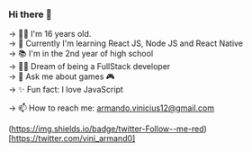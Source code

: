 ### Hi there 👋

→ 👶🏻 I'm 16 years old. <br>
→ 🧠 Currently I'm learning React JS, Node JS and React Native <br>
→ 📚 I'm in the 2nd year of high school <br>
→ 👨‍🎓 Dream of being a FullStack developer <br>
→ 💬 Ask me about games 🎮 <br>
→ ✨ Fun fact: I love JavaScript <br>

→ 📫 How to reach me: armando.vinicius12@gmail.com

(https://img.shields.io/badge/twitter-Follow--me-red)[https://twitter.com/vini_armand0]
<!--
**ArmandoVinicius/ArmandoVinicius** is a ✨ _special_ ✨ repository because its `README.md` (this file) appears on your GitHub profile.

Here are some ideas to get you started:

- 🔭 I’m currently working on ...
- 👯 I’m looking to collaborate on ...
- 🤔 I’m looking for help with ...
- 😄 Pronouns: ...

-->
